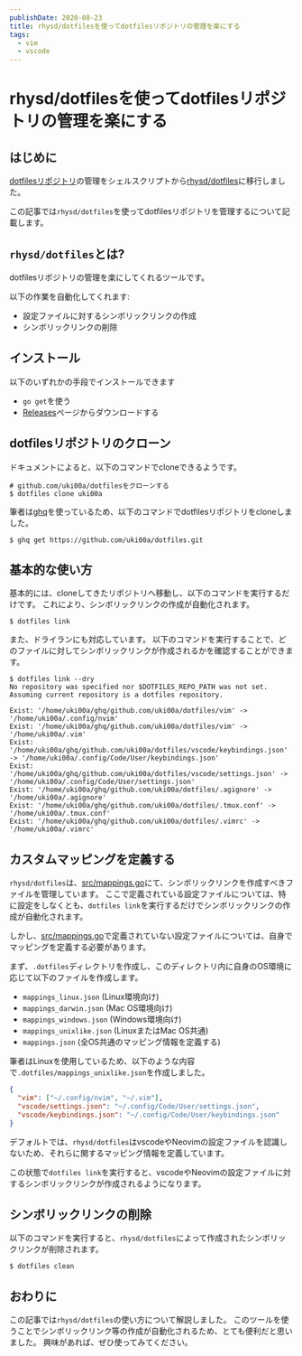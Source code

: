 ```yaml
---
publishDate: 2020-08-23
title: rhysd/dotfilesを使ってdotfilesリポジトリの管理を楽にする
tags:
  - vim
  - vscode
---
```


# rhysd/dotfilesを使ってdotfilesリポジトリの管理を楽にする

## はじめに

[dotfilesリポジトリ](https://github.com/uki00a/dotfiles)の管理をシェルスクリプトから[rhysd/dotfiles](https://github.com/rhysd/dotfiles)に移行しました。

この記事では`rhysd/dotfiles`を使ってdotfilesリポジトリを管理するについて記載します。

## `rhysd/dotfiles`とは?

dotfilesリポジトリの管理を楽にしてくれるツールです。

以下の作業を自動化してくれます:

- 設定ファイルに対するシンボリックリンクの作成
- シンボリックリンクの削除

## インストール

以下のいずれかの手段でインストールできます

- `go get`を使う
- [Releases](https://github.com/rhysd/dotfiles/releases)ページからダウンロードする

## dotfilesリポジトリのクローン

ドキュメントによると、以下のコマンドでcloneできるようです。

```shell
# github.com/uki00a/dotfilesをクローンする
$ dotfiles clone uki00a
```

筆者は[ghq](https://github.com/x-motemen/ghq)を使っているため、以下のコマンドでdotfilesリポジトリをcloneしました。

```shell
$ ghq get https://github.com/uki00a/dotfiles.git
```

## 基本的な使い方

基本的には、cloneしてきたリポジトリへ移動し、以下のコマンドを実行するだけです。
これにより、シンボリックリンクの作成が自動化されます。

```shell
$ dotfiles link
```

また、ドライランにも対応しています。
以下のコマンドを実行することで、どのファイルに対してシンボリックリンクが作成されるかを確認することができます。

```shell
$ dotfiles link --dry
No repository was specified nor $DOTFILES_REPO_PATH was not set. Assuming current repository is a dotfiles repository.

Exist: '/home/uki00a/ghq/github.com/uki00a/dotfiles/vim' -> '/home/uki00a/.config/nvim'
Exist: '/home/uki00a/ghq/github.com/uki00a/dotfiles/vim' -> '/home/uki00a/.vim'
Exist: '/home/uki00a/ghq/github.com/uki00a/dotfiles/vscode/keybindings.json' -> '/home/uki00a/.config/Code/User/keybindings.json'
Exist: '/home/uki00a/ghq/github.com/uki00a/dotfiles/vscode/settings.json' -> '/home/uki00a/.config/Code/User/settings.json'
Exist: '/home/uki00a/ghq/github.com/uki00a/dotfiles/.agignore' -> '/home/uki00a/.agignore'
Exist: '/home/uki00a/ghq/github.com/uki00a/dotfiles/.tmux.conf' -> '/home/uki00a/.tmux.conf'
Exist: '/home/uki00a/ghq/github.com/uki00a/dotfiles/.vimrc' -> '/home/uki00a/.vimrc'
```

## カスタムマッピングを定義する

`rhysd/dotfiles`は、[src/mappings.go](https://github.com/rhysd/dotfiles/blob/master/src/mappings.go)にて、シンボリックリンクを作成すべきファイルを管理しています。
ここで定義されている設定ファイルについては、特に設定をしなくとも、`dotfiles link`を実行するだけでシンボリックリンクの作成が自動化されます。

しかし、[src/mappings.go](https://github.com/rhysd/dotfiles/blob/master/src/mappings.go)で定義されていない設定ファイルについては、自身でマッピングを定義する必要があります。

まず、`.dotfiles`ディレクトリを作成し、このディレクトリ内に自身のOS環境に応じて以下のファイルを作成します。

- `mappings_linux.json` (Linux環境向け)
- `mappings_darwin.json` (Mac OS環境向け)
- `mappings_windows.json` (Windows環境向け)
- `mappings_unixlike.json` (LinuxまたはMac OS共通)
- `mappings.json` (全OS共通のマッピング情報を定義する)

筆者はLinuxを使用しているため、以下のような内容で`.dotfiles/mappings_unixlike.json`を作成しました。

```json
{
  "vim": ["~/.config/nvim", "~/.vim"],
  "vscode/settings.json": "~/.config/Code/User/settings.json",
  "vscode/keybindings.json": "~/.config/Code/User/keybindings.json"
}
```

デフォルトでは、`rhysd/dotfiles`はvscodeやNeovimの設定ファイルを認識しないため、それらに関するマッピング情報を定義しています。

この状態で`dotfiles link`を実行すると、vscodeやNeovimの設定ファイルに対するシンボリックリンクが作成されるようになります。

## シンボリックリンクの削除

以下のコマンドを実行すると、`rhysd/dotfiles`によって作成されたシンボリックリンクが削除されます。

```shell
$ dotfiles clean
```

## おわりに

この記事では`rhysd/dotfiles`の使い方について解説しました。
このツールを使うことでシンボリックリンク等の作成が自動化されるため、とても便利だと思いました。
興味があれば、ぜひ使ってみてください。
